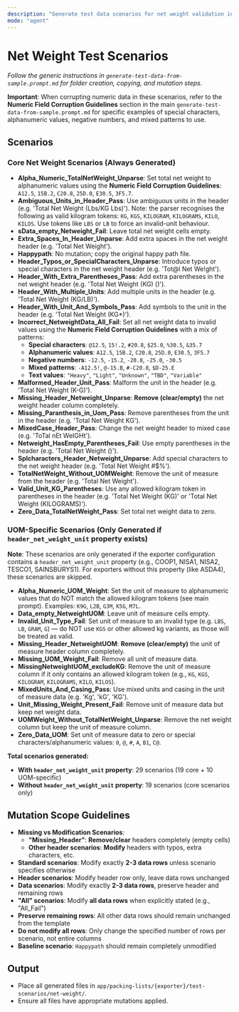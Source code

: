 ```yaml
---
description: "Generate test data scenarios for net weight validation in the net-weight folder. Strictly follow the scenario list and mutation instructions below."
mode: "agent"
---
```



# Net Weight Test Scenarios

_Follow the generic instructions in `generate-test-data-from-sample.prompt.md` for folder creation, copying, and mutation steps._

**Important**: When corrupting numeric data in these scenarios, refer to the **Numeric Field Corruption Guidelines** section in the main `generate-test-data-from-sample.prompt.md` for specific examples of special characters, alphanumeric values, negative numbers, and mixed patterns to use.

## Scenarios

### Core Net Weight Scenarios (Always Generated)
- **Alpha_Numeric_TotalNetWeight_Unparse**: Set total net weight to alphanumeric values using the **Numeric Field Corruption Guidelines**: `A12.5`, `15B.2`, `C20.8`, `25D.0`, `E30.5`, `3F5.7`.
- **Ambiguous_Units_in_Header_Pass**: Use ambiguous units in the header (e.g. 'Total Net Weight (Lbs/KG Lbs)'). Note: the parser recognises the following as valid kilogram tokens: `KG`, `KGS`, `KILOGRAM`, `KILOGRAMS`, `KILO`, `KILOS`. Use tokens like `LBS` or `LB` to force an invalid-unit behaviour.
- **sData_empty_Netweight_Fail**: Leave total net weight cells empty.
- **Extra_Spaces_In_Header_Unparse**: Add extra spaces in the net weight header (e.g. 'Total  Net  Weight').
- **Happypath**: No mutation; copy the original happy path file.
- **Header_Typos_or_SpecialCharacters_Unparse**: Introduce typos or special characters in the net weight header (e.g. 'Tot@l Net We!ght').
- **Header_With_Extra_Parentheses_Pass**: Add extra parentheses in the net weight header (e.g. 'Total Net Weight (KG) ()').
- **Header_With_Multiple_Units**: Add multiple units in the header (e.g. 'Total Net Weight (KG/LB)').
- **Header_With_Unit_And_Symbols_Pass**: Add symbols to the unit in the header (e.g. 'Total Net Weight (KG*)').
- **Incorrect_NetweightData_All_Fail**: Set all net weight data to invalid values using the **Numeric Field Corruption Guidelines** with a mix of patterns:
  - **Special characters**: `@12.5`, `15!.2`, `#20.8`, `$25.0`, `%30.5`, `&35.7`
  - **Alphanumeric values**: `A12.5`, `15B.2`, `C20.8`, `25D.0`, `E30.5`, `3F5.7`
  - **Negative numbers**: `-12.5`, `-15.2`, `-20.8`, `-25.0`, `-30.5`
  - **Mixed patterns**: `-A12.5!`, `@-15.B`, `#-C20.8`, `$D-25.E`
  - **Text values**: `"Heavy"`, `"Light"`, `"Unknown"`, `"TBD"`, `"Variable"`
- **Malformed_Header_Unit_Pass**: Malform the unit in the header (e.g. 'Total Net Weight (K-G)').
- **Missing_Header_Netweight_Unparse**: **Remove (clear/empty)** the net weight header column completely.
- **Missing_Paranthesis_in_Uom_Pass**: Remove parentheses from the unit in the header (e.g. 'Total Net Weight KG').
- **MixedCase_Header_Pass**: Change the net weight header to mixed case (e.g. 'ToTal nEt WeIGHt').
- **Netweight_HasEmpty_Parentheses_Fail**: Use empty parentheses in the header (e.g. 'Total Net Weight ()').
- **Splcharacters_Header_Netweight_Unparse**: Add special characters to the net weight header (e.g. 'Total Net Weight #$%').
- **TotalNetWeight_Without_UOMWeight**: Remove the unit of measure from the header (e.g. 'Total Net Weight').
- **Valid_Unit_KG_Parentheses**: Use any allowed kilogram token in parentheses in the header (e.g. 'Total Net Weight (KG)' or 'Total Net Weight (KILOGRAMS)').
- **Zero_Data_TotalNetWeight_Pass**: Set total net weight data to zero.

### UOM-Specific Scenarios (Only Generated if `header_net_weight_unit` property exists)
**Note**: These scenarios are only generated if the exporter configuration contains a `header_net_weight_unit` property (e.g., COOP1, NISA1, NISA2, TESCO1, SAINSBURYS1). For exporters without this property (like ASDA4), these scenarios are skipped.

- **Alpha_Numeric_UOM_Weight**: Set the unit of measure to alphanumeric values that do NOT match the allowed kilogram tokens (see main prompt). Examples: `K9G`, `L2B`, `G3M`, `K5G`, `M7L`.
- **Data_empty_NetweightUOM**: Leave unit of measure cells empty.
- **Invalid_Unit_Type_Fail**: Set unit of measure to an invalid type (e.g. `LBS`, `LB`, `GRAM`, `G`) — do NOT use `KGS` or other allowed kg variants, as those will be treated as valid.
- **Missing_Header_NetweightUOM**: **Remove (clear/empty)** the unit of measure header column completely.
- **Missing_UOM_Weight_Fail**: Remove all unit of measure data.
- **MissingNetweightUOM_excludeKG**: Remove the unit of measure column if it only contains an allowed kilogram token (e.g., `KG`, `KGS`, `KILOGRAM`, `KILOGRAMS`, `KILO`, `KILOS`).
- **MixedUnits_And_Casing_Pass**: Use mixed units and casing in the unit of measure data (e.g. 'Kg', 'kG', 'KG').
- **Unit_Missing_Weight_Present_Fail**: Remove unit of measure data but keep net weight data.
- **UOMWeight_Without_TotalNetWeight_Unparse**: Remove the net weight column but keep the unit of measure column.
- **Zero_Data_UOM**: Set unit of measure data to zero or special characters/alphanumeric values: `0`, `@`, `#`, `A`, `B1`, `C@`.

**Total scenarios generated:**
- **With `header_net_weight_unit` property**: 29 scenarios (19 core + 10 UOM-specific)
- **Without `header_net_weight_unit` property**: 19 scenarios (core scenarios only)

## Mutation Scope Guidelines

- **Missing vs Modification Scenarios**:
  - **"Missing_Header"**: **Remove/clear** headers completely (empty cells)
  - **Other header scenarios**: **Modify** headers with typos, extra characters, etc.
- **Standard scenarios**: Modify exactly **2-3 data rows** unless scenario specifies otherwise
- **Header scenarios**: Modify header row only, leave data rows unchanged
- **Data scenarios**: Modify exactly **2-3 data rows**, preserve header and remaining rows
- **"All" scenarios**: Modify **all data rows** when explicitly stated (e.g., "All_Fail")
- **Preserve remaining rows**: All other data rows should remain unchanged from the template
- **Do not modify all rows**: Only change the specified number of rows per scenario, not entire columns
- **Baseline scenario**: `Happypath` should remain completely unmodified

## Output
- Place all generated files in `app/packing-lists/{exporter}/test-scenarios/net-weight/`.
- Ensure all files have appropriate mutations applied.
